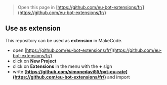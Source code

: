 
> Open this page in [https://github.com/eu-bot-extensions/fr/](https://github.com/eu-bot-extensions/fr/)

## Use as extension

This repository can be used as **extension** in MakeCode.

* open [https://github.com/eu-bot-extensions/fr/](https://github.com/eu-bot-extensions/fr/)
* click on **New Project**
* click on **Extensions** in the menu with the **+** sign
* write **[https://github.com/simonedavi55/pxt-eu-rate](https://github.com/eu-bot-extensions/fr/)** and import
